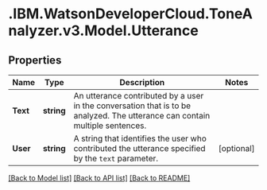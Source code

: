 # .IBM.WatsonDeveloperCloud.ToneAnalyzer.v3.Model.Utterance
## Properties

Name | Type | Description | Notes
------------ | ------------- | ------------- | -------------
**Text** | **string** | An utterance contributed by a user in the conversation that is to be analyzed. The utterance can contain multiple sentences. | 
**User** | **string** | A string that identifies the user who contributed the utterance specified by the `text` parameter. | [optional] 

[[Back to Model list]](../README.md#documentation-for-models) [[Back to API list]](../README.md#documentation-for-api-endpoints) [[Back to README]](../README.md)

